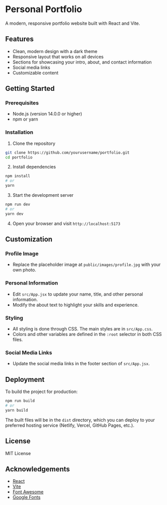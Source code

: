 # Personal Portfolio

A modern, responsive portfolio website built with React and Vite.

## Features

- Clean, modern design with a dark theme
- Responsive layout that works on all devices
- Sections for showcasing your intro, about, and contact information
- Social media links
- Customizable content

## Getting Started

### Prerequisites

- Node.js (version 14.0.0 or higher)
- npm or yarn

### Installation

1. Clone the repository
```bash
git clone https://github.com/yourusername/portfolio.git
cd portfolio
```

2. Install dependencies
```bash
npm install
# or
yarn
```

3. Start the development server
```bash
npm run dev
# or
yarn dev
```

4. Open your browser and visit `http://localhost:5173`

## Customization

### Profile Image
- Replace the placeholder image at `public/images/profile.jpg` with your own photo.

### Personal Information
- Edit `src/App.jsx` to update your name, title, and other personal information.
- Modify the about text to highlight your skills and experience.

### Styling
- All styling is done through CSS. The main styles are in `src/App.css`.
- Colors and other variables are defined in the `:root` selector in both CSS files.

### Social Media Links
- Update the social media links in the footer section of `src/App.jsx`.

## Deployment

To build the project for production:

```bash
npm run build
# or
yarn build
```

The built files will be in the `dist` directory, which you can deploy to your preferred hosting service (Netlify, Vercel, GitHub Pages, etc.).

## License

MIT License

## Acknowledgements

- [React](https://reactjs.org/)
- [Vite](https://vitejs.dev/)
- [Font Awesome](https://fontawesome.com/)
- [Google Fonts](https://fonts.google.com/)
